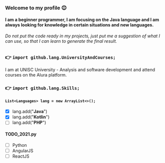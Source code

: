 ### Welcome to my profile 😊
#### I am a beginner programmer, I am focusing on the Java language and I am always looking for knowledge in certain situations and new languages.

###### Do not put the code ready in my projects, just put me a suggestion of what I can use, so that I can learn to generate the final result.

### 👉 `import github.lang.UniversityAndCourses;`
I am at UNISC University - Analysis and software development and attend courses on the Alura platform.

### 👉 `import github.lang.Skills;`

#### `List<Languages> lang = new ArrayList<>();`
  - [x] lang.add("**Java**")
  - [x] lang.add("**Kotlin**")
  - [ ] lang.add("**PHP**")

#### TODO_2021.py
  - [ ] Python
  - [ ] AngularJS
  - [ ] ReactJS
